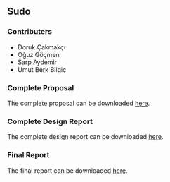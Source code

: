 ## Sudo

### Contributers
* Doruk Çakmakçı
* Oğuz Göçmen 
* Sarp Aydemir
* Umut Berk Bilgiç

### Complete Proposal
The complete proposal can be downloaded [here](https://github.com/umutberkbilgic/Sudo-Music/raw/master/files/data_proposal.pdf).

### Complete Design Report
The complete design report can be downloaded [here](https://github.com/umutberkbilgic/Sudo-Music/raw/master/files/data_design.docx.pdf).

### Final Report
The final report can be downloaded [here](https://github.com/umutberkbilgic/Sudo-Music/raw/master/files/data_design.docx.pdf).





